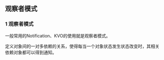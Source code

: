 ## 观察者模式

### 1 观察者模式

一般常用的Notification、KVO的使用就是观察者模式。

定义对象间的一对多依赖的关系，使得每当一个对象状态发生状态改变时，其相关依赖对象都可以得到通知。





